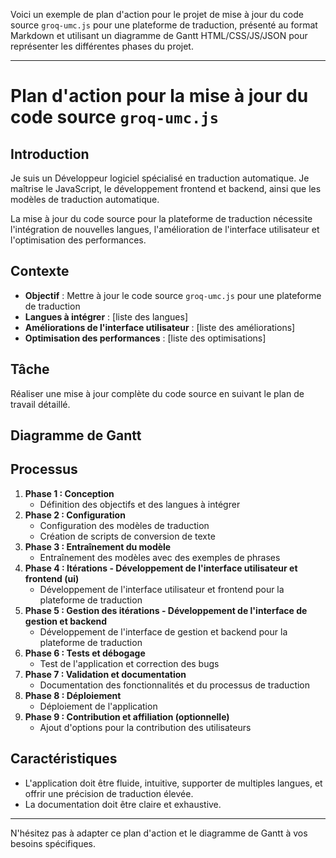 Voici un exemple de plan d'action pour le projet de mise à jour du code source `groq-umc.js` pour une plateforme de traduction, présenté au format Markdown et utilisant un diagramme de Gantt HTML/CSS/JS/JSON pour représenter les différentes phases du projet.

---

# Plan d'action pour la mise à jour du code source `groq-umc.js`

## Introduction

Je suis un Développeur logiciel spécialisé en traduction automatique. Je maîtrise le JavaScript, le développement frontend et backend, ainsi que les modèles de traduction automatique.

La mise à jour du code source pour la plateforme de traduction nécessite l'intégration de nouvelles langues, l'amélioration de l'interface utilisateur et l'optimisation des performances.

## Contexte

- **Objectif** : Mettre à jour le code source `groq-umc.js` pour une plateforme de traduction
- **Langues à intégrer** : [liste des langues]
- **Améliorations de l'interface utilisateur** : [liste des améliorations]
- **Optimisation des performances** : [liste des optimisations]

## Tâche

Réaliser une mise à jour complète du code source en suivant le plan de travail détaillé.

## Diagramme de Gantt

<div id="gantt-container"></div>

<script>
  // Diagramme de Gantt
  var tasks = [
    { id: 1, name: 'Phase 1 : Conception', start: '2023-02-13', end: '2023-02-15' },
    { id: 2, name: 'Phase 2 : Configuration', start: '2023-02-16', end: '2023-02-18' },
    { id: 3, name: 'Phase 3 : Entraînement du modèle', start: '2023-02-19', end: '2023-02-21' },
    { id: 4, name: 'Phase 4 : Itérations - Développement de l'interface utilisateur et frontend (ui)', start: '2023-02-22', end: '2023-03-04' },
    { id: 5, name: 'Phase 5 : Gestion des itérations - Développement de l'interface de gestion et backend', start: '2023-03-05', end: '2023-03-18' },
    { id: 6, name: 'Phase 6 : Tests et débogage', start: '2023-03-19', end: '2023-03-25' },
    { id: 7, name: 'Phase 7 : Validation et documentation', start: '2023-03-26', end: '2023-03-30' },
    { id: 8, name: 'Phase 8 : Déploiement', start: '2023-03-31', end: '2023-04-02' },
    { id: 9, name: 'Phase 9 : Contribution et affiliation (optionnelle)', start: '2023-04-03', end: '2023-04-10' }
  ];

  var criterias = [
    { id: 1, name: 'Fluidité', color: 'green' },
    { id: 2, name: 'Intuitivité', color: 'blue' },
    { id: 3, name: 'Multi-langues', color: 'red' },
    { id: 4, name: 'Précision de traduction', color: 'yellow' },
    { id: 5, name: 'Documentation', color: 'purple' }
  ];

  gantt.config.columns = [
    { name: 'ID', width: '5%', align: 'center' },
    { name: 'Tâche', width: '40%' },
    { name: 'Début', width: '15%', align: 'center' },
    { name: 'Fin', width: '15%', align: 'center' },
    { name: 'Critères', width: '25%', align: 'center' }
  ];

  gantt.config.multi_select = true;
  gantt.config.multi_select_checkbox = true;

  gantt.config.order_branch = true;

  gantt.config.date_scale = '%D %M';

  gantt.config.subscales = [
    { unit: 'day', step: 1, date: '%D' }
  ];

  gantt.config.scale_height = 50;

  gantt.templates.task_class = function (start, end, task) {
    return (
      'gantt_task_' +
      criterias.find(criteria => task.crits.includes(criteria.id)).color
    );
  };

  gantt.templates.task_text = function (start, end, task) {
    return task.text + '<br>' + task.crits.map(
      criteriaId => criterias.find(criteria => criteria.id == criteriaId).name
    ).join(', ');
  };

  gantt.init('gantt-container');
  gantt.parse(tasks);
</script>

## Processus

1. **Phase 1 : Conception**
   - Définition des objectifs et des langues à intégrer
2. **Phase 2 : Configuration**
   - Configuration des modèles de traduction
   - Création de scripts de conversion de texte
3. **Phase 3 : Entraînement du modèle**
   - Entraînement des modèles avec des exemples de phrases
4. **Phase 4 : Itérations - Développement de l'interface utilisateur et frontend (ui)**
   - Développement de l'interface utilisateur et frontend pour la plateforme de traduction
5. **Phase 5 : Gestion des itérations - Développement de l'interface de gestion et backend**
   - Développement de l'interface de gestion et backend pour la plateforme de traduction
6. **Phase 6 : Tests et débogage**
   - Test de l'application et correction des bugs
7. **Phase 7 : Validation et documentation**
   - Documentation des fonctionnalités et du processus de traduction
8. **Phase 8 : Déploiement**
   - Déploiement de l'application
9. **Phase 9 : Contribution et affiliation (optionnelle)**
   - Ajout d'options pour la contribution des utilisateurs

## Caractéristiques

- L'application doit être fluide, intuitive, supporter de multiples langues, et offrir une précision de traduction élevée.
- La documentation doit être claire et exhaustive.

---

N'hésitez pas à adapter ce plan d'action et le diagramme de Gantt à vos besoins spécifiques.